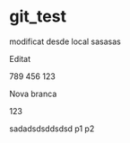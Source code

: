 # git_test


modificat desde local
sasasas

Editat

789
456
123

Nova branca

123

sadadsdsddsdsd
p1
p2